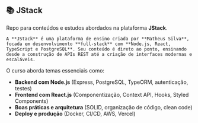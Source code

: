 ## 📚 JStack  

Repo para conteúdos e estudos abordados na plataforma **JStack**.

`
A **JStack** é uma plataforma de ensino criada por **Matheus Silva**, focada em desenvolvimento **full-stack** com **Node.js, React, TypeScript e PostgreSQL**. Seu conteúdo é direto ao ponto, ensinando desde a construção de APIs REST até a criação de interfaces modernas e escaláveis.
`

O curso aborda temas essenciais como:  
- **Backend com Node.js** (Express, PostgreSQL, TypeORM, autenticação, testes)  
- **Frontend com React.js** (Componentização, Context API, Hooks, Styled Components)  
- **Boas práticas e arquitetura** (SOLID, organização de código, clean code)  
- **Deploy e produção** (Docker, CI/CD, AWS, Vercel) 
